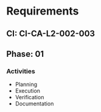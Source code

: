 # Requirements

## CI: CI-CA-L2-002-003
## Phase: 01

### Activities
- Planning
- Execution
- Verification
- Documentation
